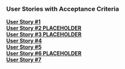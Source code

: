 ### User Stories with Acceptance Criteria
<b>[User Story #1](https://docs.google.com/presentation/d/1UWxiyDE_uxocHMP9mGirbpKfhDTdH76KFVphY5bZhS0/edit?usp=sharing)</b><br>
<b>[User Story #2 PLACEHOLDER](https://docs.google.com/presentation/d/1yjcPTz8EY3_2ULWDw_T2GPxj2OSMWUNeJdj6BPRHvFk/edit?usp=sharing)</b><br>
<b>[User Story #3 PLACEHOLDER](https://docs.google.com/presentation/d/1yjcPTz8EY3_2ULWDw_T2GPxj2OSMWUNeJdj6BPRHvFk/edit?usp=sharing)</b><br>
<b>[User Story #4](https://docs.google.com/presentation/d/1JgC04PQfWZPIs5EvjOmKub5hyBLk1JvCzhsq0OvH7Ys/edit?usp=sharing)</b><br>
<b>[User Story #5](https://docs.google.com/presentation/d/12WBJvcReNDXhY_NWyYYgd1npm6jYJVaI7w673mgTcv8/edit?usp=sharing)</b><br>
<b>[User Story #6 PLACEHOLDER](https://docs.google.com/presentation/d/1yjcPTz8EY3_2ULWDw_T2GPxj2OSMWUNeJdj6BPRHvFk/edit?usp=sharing)</b><br>
<b>[User Story #7](https://docs.google.com/presentation/d/1yjcPTz8EY3_2ULWDw_T2GPxj2OSMWUNeJdj6BPRHvFk/edit?usp=sharing)</b><br>
